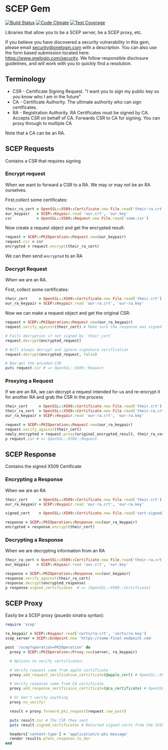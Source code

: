 SCEP Gem
========
[![Build Status](https://travis-ci.org/onelogin/scep-gem.svg?branch=master)](https://travis-ci.org/onelogin/scep-gem) [![Code Climate](https://codeclimate.com/github/onelogin/scep-gem/badges/gpa.svg)](https://codeclimate.com/github/onelogin/scep-gem)  [![Test Coverage](https://codeclimate.com/github/onelogin/scep-gem/badges/coverage.svg)](https://codeclimate.com/github/onelogin/scep-gem/coverage)

Libraries that allow you to be a SCEP server, be a SCEP proxy, etc.

If you believe you have discovered a security vulnerability in this gem, please email security@onelogin.com with a description. You can also use the form based submission located here: https://www.onelogin.com/security. We follow responsible disclosure guidelines, and will work with you to quickly find a resolution.

## Terminology

* CSR - Certificate Signing Request. "I want you to sign my public key so you know who I am in the future"
* CA - Certificate Authority. The ultimate authority who can sign certificates.
* RA - Registration Authority. RA Certificates must be signed by CA. Accepts CSR on behalf of CA.
  Forwards CSR to CA for signing. You can proxy through to multiple CA

Note that a CA can be an RA.


## SCEP Requests
Contains a CSR that requires signing

### Encrypt request
When we want to forward a CSR to a RA. We may or may not be an RA ourselves.

First,collect some certificates:

```ruby
their_ra_cert = OpenSSL::X509::Certificate.new File.read('their-ra.crt')
our_keypair   = SCEP::Keypair.read 'our.crt', 'our.key'
csr           = OpenSSL::X509::Request.new File.read('some.csr')
```

Now create a request object and get the encrypted result:

```ruby
request = SCEP::PKIOperation::Request.new(our_keypair)
request.csr = csr
encrypted = request.encrypt(their_ra_cert)
```

We can then send `encrypted` to an RA

### Decrypt Request
When we are an RA.

First, collect some certificates:

```ruby
their_cert     = OpenSSL::X509::Certificate.new File.read('their.crt')
our_ra_keypair = SCEP::Keypair.read 'our-ra.crt', 'our-ra.key'
```

Now we can make a request object and get the original CSR:

```ruby
request = SCEP::PKIOperation::Request.new(our_ra_keypair)
request.verify_against(their_cert) # Make sure the response was signed by someone we trust

# Fails decryption if not signed by `their_cert`
request.decrypt(encrypted_request)

# Will always decrypt and ignore signature verification
request.decrypt(encrypted_request, false)

# Now get the encoded CSR
puts request.csr # => OpenSSL::X509::Request
```

### Proxying a Request
If we are an RA, we can decrypt a request intended for us and re-encrypt it for another RA
and grab the CSR in the process


```ruby
their_cert     = OpenSSL::X509::Certificate.new File.read('their.crt')
their_ra_cert  = OpenSSL::X509::Certificate.new File.read('their-ra.crt')
our_ra_keypair = SCEP::Keypair.read 'our-ra.crt', 'our-ra.key'

request = SCEP::PKIOperation::Request.new(our_ra_keypair)
request.verify_against(their_cert)
newly_encrypted = request.proxy(original_encrypted_result, their_ra_cert)
p request.csr # => OpenSSL::X509::Request
```

## SCEP Response
Contains the signed X509 Certificate

### Encrypting a Response
When we are an RA

```ruby
their_cert     = OpenSSL::X509::Certificate.new File.read('their.crt')
our_ra_keypair = SCEP::Keypair.read 'our-ra.crt', 'our-ra.key'

signed_cert    = OpenSSL::X509::Certificate.new File.read('cert-signed-by-ca.crt')

response = SCEP::PKIOperation::Response.new(our_ra_keypair)
encrypted = response.encrypt(their_cert)
```

### Decrypting a Response
When we are decrypting information from an RA

```ruby
their_ra_cert = OpenSSL::X509::Certificate.new File.read('their-ra.crt')
our_keypair   = SCEP::Keypair.read 'our.crt', 'our.key'

response = SCEP::PKIOperation::Response.new(our_keypair)
response.verify_against(their_ra_cert)
response.decrypt(encrypted_response)
p response.signed_certificates  # => [OpenSSL::X509::Certificate]
```

## SCEP Proxy

Easily be a SCEP proxy (psuedo sinatra syntax):

```ruby
require 'scep'

ra_keypair = SCEP::Keypair.read('certs/ra.crt', 'certs/ra.key')
scep_server = SCEP::Endpoint.new 'https://some-final-endpoint.com'

post '/scep?operation=PKIOperation' do
  proxy = SCEP::PKIOperation::Proxy.new(server, ra_keypair)

  # Options to verify certificates:

  # Verify request came from apple certificate
  proxy.add_request_verification_certificate(@apple_cert) # OpenSSL::X509::Certificate

  # Verify response came from CA certificate
  proxy.add_response_verificaion_certificate(@ca_certificate) # OpenSSL::X509::Certificate

  # Or don't verify anything
  proxy.no_verify!

  result = proxy.forward_pki_request(request.raw_post)

  puts result.csr # The CSR they sent
  puts result.signed_certificates # Returned signed certs from the SCEP server

  headers['content-type'] = 'application/x-pki-message'
  render results.p7enc_response.to_der
end
```
